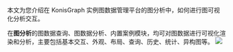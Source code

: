 本文为您介绍在 KonisGraph 实例图数据管理平台的图分析中，如何进行图可视化分析交互。

在**图分析**的图数据查询、图数据分析、内置案例模块，均可对图数据进行可视化渲染和分析，主要包括基本交互、外观、布局、查询、历史、统计、异构图等。
![](https://main.qcloudimg.com/raw/22fe497db69658078a62613f49baebc5.png)
